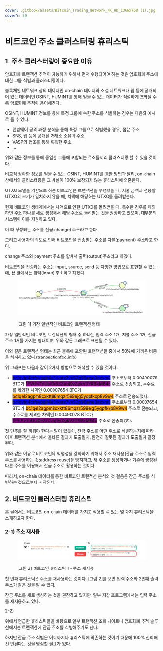 ```yaml
---
cover: .gitbook/assets/Bitcoin_Trading_Network_4K_HD_1366x768 (1).jpg
coverY: 59
---
```


# 비트코인 주소 클러스터링 휴리스틱

## 1. 주소 클러스터링이 중요한 이유



암호화폐 트랜잭션 추적이 가능하기 위해서 먼저 수행되어야 하는 것은 암호화폐 주소에 대한 그룹 식별과 클러스터링이다.

블록체인 네트워크 상의 데이터인 on-chain 데이터와 소셜 네트워크나 웹 등에 공개되어 있는 데이터인 OSINT, HUMINT를 통해 얻을 수 있는 데이터가 적절하게 조화될 수록 암호화폐 추적이 용이해진다.

OSINT, HUMINT 정보를 통해 특정 그룹에 속한 주소를 식별하는 경우는 다음의 예시로 들 수 있다.

* 랜섬웨어 공격 과정 분석을 통해 특정 그룹으로 식별했을 경우, 몸값 주소
* SNS, 웹 등에 공개된 거래소 소유의 주소
* VASP의 협조를 통해 획득한 주소
* ...

위와 같은 정보를 통해 동일한 그룹에 포함되는 주소들끼리 클러스터링 할 수 있을 것이다.

비교적 정확한 정보를 얻을 수 있는 OSINT, HUMINT를 통한 방법과 달리, on-chain 상에서의 클러스터링은 그 사실이 100% 보장되지 않는 휴리스틱에 의존한다.

UTXO 모델을 기반으로 하는 비트코인은 트랜잭션을 수행했을 때, 지불 금액과 전송할 UTXO의 크기가 일치하지 않을 때, 차액에 해당하는 UTXO를 돌려받는다.

현재 비트코인 생태계에서는 차액으로 인한 UTXO를 돌려받을 때, 특수한 경우를 제외하면 주소 하나를 새로 생성해서 해당 주소로 돌려받는 것을 권장하고 있으며, 대부분의 시스템이 이를 지원하고 있다.

이 때 생성되는 주소를 잔금(change) 주소라고 한다.

그리고 사용자의 의도로 인해 비트코인을 전송받는 주소를 지불(payment) 주소라고 한다.

change 주소와 payment 주소를 합쳐서 출력(output)주소라고 하겠다.

비트코인을 전송하는 주소는 input, source, send 등 다양한 방법으로 표현할 수 있는데, 본 글에서는 입력(input) 주소라고 하겠다.



<figure><img src=".gitbook/assets/image (3).png" alt=""><figcaption><p>[그림 1] 가장 일반적인 비트코인 트랜잭션 형태</p></figcaption></figure>



가장 일반적인 비트코인 트랜잭션의 형태 중 하나는 입력 주소 1개, 지불 주소 1개, 잔금 주소 1개를 가지는 형태이며, 위와 같은 그래프로 표현될 수 있다.

이와 같은 트랜잭션 형태는 최근 블록에 포함된 트랜잭션들 중에서 50%에 가까운 비중을 차지하고 있다.([transactionfee.info](https://transactionfee.info/charts/transactions-1in-2out/))

위 그래프는 다음과 같이 2가지 방법으로 해석할 수 있을 것이다.

* <mark style="background-color:blue;">bc1qvjg4ctfsvqgjr4e3rkstz7ve52g98ame3azxm8</mark> 주소로부터 0.00490078 BTC가 <mark style="background-color:purple;">1FVtPvTnUuiDr6ZZubj9yZgkV3YRBkMB4o</mark> 주소로 전송되고, 수수료를 제외한 차액인 0.00007654 BTC가 <mark style="background-color:orange;">bc1qel2agpm8cxktt86mqzr599ejg5yqpfkxp8v9w4</mark> 주소로 전송되었다.
* <mark style="background-color:blue;">bc1qvjg4ctfsvqgjr4e3rkstz7ve52g98ame3azxm8</mark> 주소로부터 0.00007654 BTC가 <mark style="background-color:orange;">bc1qel2agpm8cxktt86mqzr599ejg5yqpfkxp8v9w4</mark> 주소로 전송되고, 수수료를 제외한 차액인 0.00490078 BTC가 <mark style="background-color:purple;">1FVtPvTnUuiDr6ZZubj9yZgkV3YRBkMB4o</mark> 주소로 전송되었다.



첫 단추를 잘 끼워야 한다는 말이 있듯이, 잔금 주소를 어떤 주소로 식별하는지에 따라 이후 트랜잭션 분석에서 올바른 결과가 도출될지, 완전히 잘못된 결과가 도출될지 결정된다.

위와 같은 이유로 비트코인의 익명성을 강화하기 위해서 주소 재사용(잔금 주소로 입력 주소를 사용하는  것;address reuse)을 방지하고, 새 주소를 생성하거나 기존에 생성된 다른 주소를 이용해서 잔금 주소로 활용하는 것이다.

따라서, on-chain 데이터를 통한 비트코인 트랜잭션 분석의 첫 걸음은 잔금 주소를 식별하는 것으로부터 시작된다.



## 2. 비트코인 클러스터링 휴리스틱



본 글에서는 비트코인 on-chain 데이터를 가지고 적용할 수 있는 몇 가지 휴리스틱을 소개하고자 한다.



### 2-1) 주소 재사용



<figure><img src=".gitbook/assets/image.png" alt=""><figcaption><p>[그림 2] 비트코인 휴리스틱 1 - 주소 재사용</p></figcaption></figure>



첫 번째 휴리스틱은 주소를 재사용하는 것이다. \[그림 2]를 보면 입력 주소와 2번째 출력 주소가 같은 것을 알 수 있다.

잔금 주소를 새로 생성하는 것을 권장하고 있지만, 일부 지갑 프로그램에서는 입력 주소를 재사용하고 있다.



2-2)&#x20;

















위에서 언급한 휴리스틱들을 바탕으로 일부 트랜잭션 조회 사이트나 암호화폐 추적 솔루션에서는 트랜잭션에 잔금 주소를 식별해주기도 한다.

하지만 잔금 주소 식별은 어디까지나 휴리스틱에 의존하는 것이기 때문에 100% 신뢰해선 안된다는 것을 명심할 필요가 있다.





































